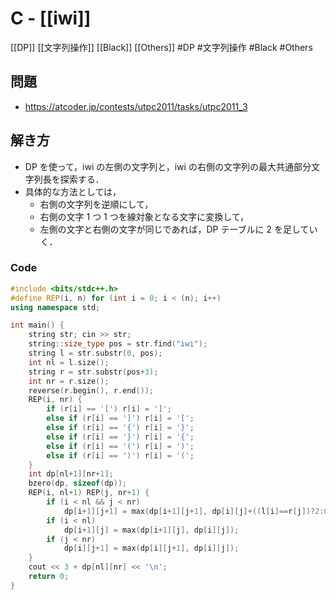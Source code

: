 # C - \[\[iwi\]\]
[[DP]] [[文字列操作]] [[Black]] [[Others]]
#DP #文字列操作 #Black #Others 

## 問題
- https://atcoder.jp/contests/utpc2011/tasks/utpc2011_3

## 解き方
- DP を使って，iwi の左側の文字列と，iwi の右側の文字列の最大共通部分文字列長を探索する．
- 具体的な方法としては，
	- 右側の文字列を逆順にして，
	- 右側の文字 $1$ つ $1$ つを線対象となる文字に変換して，
	- 左側の文字と右側の文字が同じであれば，DP テーブルに $2$ を足していく．

### Code
```c++
#include <bits/stdc++.h>
#define REP(i, n) for (int i = 0; i < (n); i++)
using namespace std;

int main() {
	string str; cin >> str;
	string::size_type pos = str.find("iwi");
	string l = str.substr(0, pos);
	int nl = l.size();
	string r = str.substr(pos+3);
	int nr = r.size();
	reverse(r.begin(), r.end());
	REP(i, nr) {
		if (r[i] == '[') r[i] = ']';
		else if (r[i] == ']') r[i] = '[';
		else if (r[i] == '{') r[i] = '}';
		else if (r[i] == '}') r[i] = '{';
		else if (r[i] == '(') r[i] = ')';
		else if (r[i] == ')') r[i] = '(';
	}
	int dp[nl+1][nr+1];
	bzero(dp, sizeof(dp));
	REP(i, nl+1) REP(j, nr+1) {
		if (i < nl && j < nr)
			dp[i+1][j+1] = max(dp[i+1][j+1], dp[i][j]+((l[i]==r[j])?2:0));
		if (i < nl)
			dp[i+1][j] = max(dp[i+1][j], dp[i][j]);
		if (j < nr)
			dp[i][j+1] = max(dp[i][j+1], dp[i][j]);
	}
	cout << 3 + dp[nl][nr] << '\n';
	return 0;
}
```